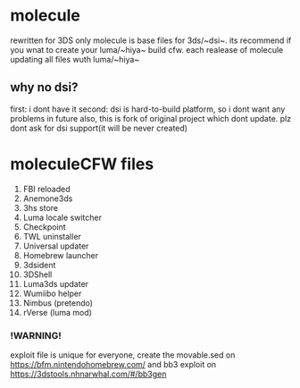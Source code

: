 # molecule
rewritten for 3DS only
molecule is base files for 3ds/~dsi~. its recommend if you wnat to create your luma/~hiya~ build cfw.
each realease of molecule updating all files wuth luma/~hiya~
## why no dsi?
first: i dont have it
second: dsi is hard-to-build platform, so i dont want any problems in future
also, this is fork of original project which dont update.
plz dont ask for dsi support(it will be never created)

# moleculeCFW files

1. FBI reloaded
2. Anemone3ds
3. 3hs store
4. Luma locale switcher
5. Checkpoint
6. TWL uninstaller
7. Universal updater
8. Homebrew launcher
9. 3dsident
10. 3DShell
11. Luma3ds updater
13. Wumiibo helper
14. Nimbus (pretendo)
15. rVerse (luma mod)

### !WARNING!

exploit file is unique for everyone, create the movable.sed on https://bfm.nintendohomebrew.com/ and bb3 exploit on https://3dstools.nhnarwhal.com/#/bb3gen

